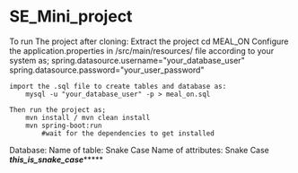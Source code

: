 # SE_Mini_project
To run The project after cloning:
	Extract the project
	cd MEAL_ON
	Configure the application.properties in /src/main/resources/ file according to your system as;
		spring.datasource.username="your_database_user"
		spring.datasource.password="your_user_password"
	
	import the .sql file to create tables and database as:
		mysql -u "your_database_user" -p > meal_on.sql
	
	Then run the project as;
		mvn install / mvn clean install
		mvn spring-boot:run
			#wait for the dependencies to get installed
		

Database:
	Name of table: Snake Case
	Name of attributes: Snake Case 
*******this_is_snake_case************
